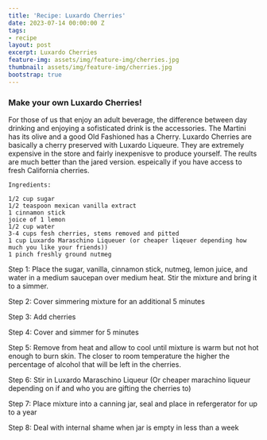 ```yaml
---
title: 'Recipe: Luxardo Cherries'
date: 2023-07-14 00:00:00 Z
tags:
- recipe
layout: post
excerpt: Luxardo Cherries
feature-img: assets/img/feature-img/cherries.jpg
thumbnail: assets/img/feature-img/cherries.jpg
bootstrap: true
---
```


### Make your own Luxardo Cherries!

For those of us that enjoy an adult beverage, the difference between day drinking and enjoying a sofisticated drink is the accessories.  The Martini has its olive and a good Old Fashioned has a Cherry.  Luxardo Cherries are basically a cherry preserved with Luxardo Liqueure.  They are extremely expensive in the store and fairly inexpenisve to produce yourself.  The reults are much better than the jared version. espeically if you have access to fresh California cherries.


```
Ingredients:

1/2 cup sugar
1/2 teaspoon mexican vanilla extract
1 cinnamon stick
joice of 1 lemon
1/2 cup water
3-4 cups fesh cherries, stems removed and pitted
1 cup Luxardo Maraschino Liqueuer (or cheaper liqeuer depending how much you like your friends))
1 pinch freshly ground nutmeg
```


Step 1:
Place the sugar, vanilla, cinnamon stick, nutmeg, lemon juice, and water in a medium saucepan over medium heat. Stir the mixture and bring it to a simmer.

Step 2:
Cover simmering mixture for an additional 5 minutes

Step 3:
Add cherries

Step 4:
Cover and simmer for 5 minutes

Step 5:
Remove from heat and allow to cool until mixture is warm but not hot enough to burn skin.  The closer to room temperature the higher the percentage of alcohol that will be left in the cherries.  

Step 6:
Stir in Luxardo Maraschino Liqueur (Or cheaper marachino liqueur depending on if and who you are gifting the cherries to)

Step 7:
Place mixture into a canning jar, seal and place in refergerator for up to a year

Step 8:
Deal with internal shame when jar is empty in less than a week